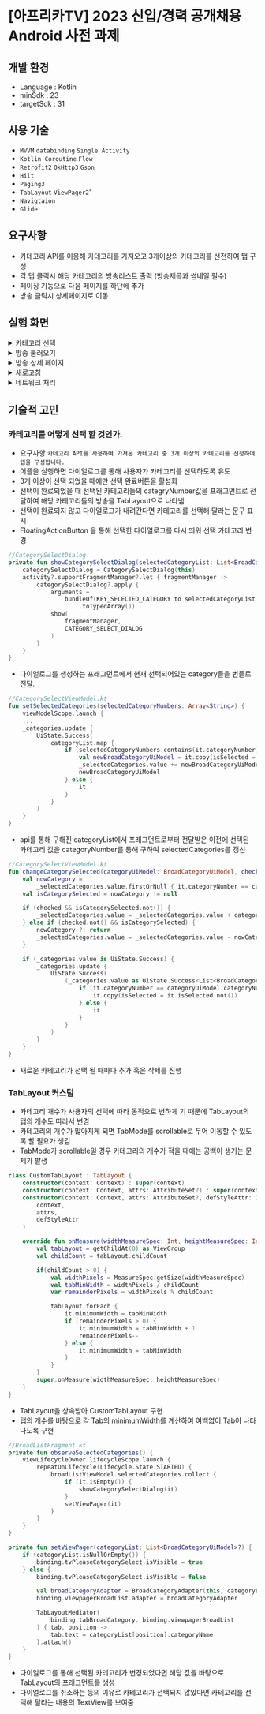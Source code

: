 # [아프리카TV] 2023 신입/경력 공개채용 Android 사전 과제

## 개발 환경
- Language : Kotlin
- minSdk : 23
- targetSdk : 31

## 사용 기술
- `MVVM` `databinding` `Single Activity`
- `Kotlin Coroutine` `Flow`
- `Retrofit2` `OkHttp3` `Gson`
- `Hilt`
- `Paging3`
- `TabLayout` `ViewPager2`'
- `Navigtaion`
- `Glide`

## 요구사항
- 카테고리 API를 이용해 카테고리를 가져오고 3개이상의 카테고리를 선전하여 탭 구성
- 각 탭 클릭시 해당 카테고리의 방송리스트 출력 (방송제목과 썸네일 필수)
- 페이징 기능으로 다음 페이지를 하단에 추가
- 방송 클릭시 상세페이지로 이동

## 실행 화면
<details>
<summary>카테고리 선택</summary>
<div>

https://user-images.githubusercontent.com/54586491/211201167-94c39143-2b99-464b-a023-05cb8c90ea5b.mp4

</div>
</details>

<details>
<summary>방송 불러오기</summary>
<div>

https://user-images.githubusercontent.com/54586491/211194707-e2f4a1d7-e296-473a-9380-d1fda1fa482e.mp4

</div>
</details>

<details>
<summary>방송 상세 페이지</summary>
<div>

https://user-images.githubusercontent.com/54586491/211194710-16d9f63f-e9be-4473-87eb-bf893c0a637a.mp4

</div>
</details>

<details>
<summary>새로고침</summary>
<div>

https://user-images.githubusercontent.com/54586491/211194832-76cab077-bb42-425c-9442-ce1fc16f2b5d.mp4

</div>
</details>

<details>
<summary>네트워크 처리</summary>
<div>

https://user-images.githubusercontent.com/54586491/211194847-b3442f3b-9962-4092-b769-4473f62cf840.mp4

</div>
</details>

## 기술적 고민
### 카테고리를 어떻게 선택 할 것인가.
- 요구사항 `카테고리 API를 사용하여 가져온 카테고리 중 3개 이상의 카테고리를 선정하여 탭을 구성합니다.`
- 어플을 실행하면 다이얼로그를 통해 사용자가 카테고리를 선택하도록 유도
- 3개 이상이 선택 되었을 때에만 선택 완료버튼을 활성화
- 선택이 완료되었을 때 선택된 카테고리들의 categryNumber값을 프래그먼트로 전달하여 해당 카테고리들의 방송을 TabLayout으로 나타냄
- 선택이 완료되지 않고 다이얼로그가 내려간다면 카테고리를 선택해 달라는 문구 표시
- FloatingActionButton 을 통해 선택한 다이얼로그를 다시 띄워 선택 카테고리 변경

```kotlin
//CategorySelectDialog
private fun showCategorySelectDialog(selectedCategoryList: List<BroadCategoryUiModel>) {
    categorySelectDialog = CategorySelectDialog(this)
    activity?.supportFragmentManager?.let { fragmentManager ->
        categorySelectDialog?.apply {
            arguments =
                bundleOf(KEY_SELECTED_CATEGORY to selectedCategoryList.map { it.categoryNumber }
                    .toTypedArray())
            show(
                fragmentManager,
                CATEGORY_SELECT_DIALOG
            )
        }
    }
}
```
- 다이얼로그를 생성하는 프래그먼트에서 현재 선택되어있는 category들을 번들로 전달.

```kotlin 
//CategorySelectViewModel.kt
fun setSelectedCategories(selectedCategoryNumbers: Array<String>) {
    viewModelScope.launch {
    ...
    _categories.update {
        UiState.Success(
            categoryList.map {
                if (selectedCategoryNumbers.contains(it.categoryNumber)) {
                    val newBroadCategoryUiModel = it.copy(isSelected = true)
                    _selectedCategories.value += newBroadCategoryUiModel
                    newBroadCategoryUiModel
                } else {
                    it
                }
            }
        )
    }
}
```
- api를 통해 구해진 categoryList에서 프래그먼트로부터 전달받은 이전에 선택된 카테고리 값을 categoryNumber를 통해 구하여 selectedCategories를 갱신 

```kotlin
//CategorySelectViewModel.kt
fun changeCategorySelected(categoryUiModel: BroadCategoryUiModel, checked: Boolean) {
    val nowCategory =
        _selectedCategories.value.firstOrNull { it.categoryNumber == categoryUiModel.categoryNumber }
    val isCategorySelected = nowCategory != null

    if (checked && isCategorySelected.not()) {
        _selectedCategories.value = _selectedCategories.value + categoryUiModel
    } else if (checked.not() && isCategorySelected) {
        nowCategory ?: return
        _selectedCategories.value = _selectedCategories.value - nowCategory
    }

    if (_categories.value is UiState.Success) {
        _categories.update {
            UiState.Success(
                (_categories.value as UiState.Success<List<BroadCategoryUiModel>>).item.map {
                    if (it.categoryNumber == categoryUiModel.categoryNumber) {
                        it.copy(isSelected = it.isSelected.not())
                    } else {
                        it
                    }
                }
            )
        }
    }
}
```
- 새로운 카테고리가 선택 될 때마다 추가 혹은 삭제를 진행

### TabLayout 커스텀
- 카테고리 개수가 사용자의 선택에 따라 동적으로 변하게 기 때문에 TabLayout의 탭의 개수도 따라서 변경
- 카테고리의 개수가 많아지게 되면 TabMode를 scrollable로 두어 이동할 수 있도록 할 필요가 생김
- TabMode가 scrollable일 경우 카테고리의 개수가 적을 때에는 공백이 생기는 문제가 발생

```kotlin
class CustomTabLayout : TabLayout {
    constructor(context: Context) : super(context)
    constructor(context: Context, attrs: AttributeSet?) : super(context, attrs)
    constructor(context: Context, attrs: AttributeSet?, defStyleAttr: Int) : super(
        context,
        attrs,
        defStyleAttr
    )

    override fun onMeasure(widthMeasureSpec: Int, heightMeasureSpec: Int) {
        val tabLayout = getChildAt(0) as ViewGroup
        val childCount = tabLayout.childCount

        if(childCount > 0) {
            val widthPixels = MeasureSpec.getSize(widthMeasureSpec)
            val tabMinWidth = widthPixels / childCount
            var remainderPixels = widthPixels % childCount

            tabLayout.forEach {
                it.minimumWidth = tabMinWidth
                if (remainderPixels > 0) {
                    it.minimumWidth = tabMinWidth + 1
                    remainderPixels--
                } else {
                    it.minimumWidth = tabMinWidth
                }
            }
        }
        super.onMeasure(widthMeasureSpec, heightMeasureSpec)
    }
}
```
- TabLayout을 상속받아 CustomTabLayout 구현
- 탭의 개수를 바탕으로 각 Tab의 minimumWidth를 계산하여 여백없이 Tab이 나타나도록 구현

```kotlin
//BroadListFragment.kt
private fun observeSelectedCategories() {
    viewLifecycleOwner.lifecycleScope.launch {
        repeatOnLifecycle(Lifecycle.State.STARTED) {
            broadListViewModel.selectedCategories.collect {
                if (it.isEmpty()) {
                    showCategorySelectDialog(it)
                }
                setViewPager(it)
            }
        }
    }
}

private fun setViewPager(categoryList: List<BroadCategoryUiModel>?) {
    if (categoryList.isNullOrEmpty()) {
        binding.tvPleaseCategorySelect.isVisible = true
    } else {
        binding.tvPleaseCategorySelect.isVisible = false

        val broadCategoryAdapter = BroadCategoryAdapter(this, categoryList)
        binding.viewpagerBroadList.adapter = broadCategoryAdapter

        TabLayoutMediator(
            binding.tabBroadCategory, binding.viewpagerBroadList
        ) { tab, position ->
            tab.text = categoryList[position].categoryName
        }.attach()
    }
}
```
- 다이얼로그를 통해 선택된 카테고리가 변경되었다면 해당 값을 바탕으로 TabLayout의 프래그먼트를 생성
- 다이얼로그를 취소하는 등의 이유로 카테고리가 선택되지 않았다면 카테고리를 선택해 달라는 내용의 TextView를 보여줌
